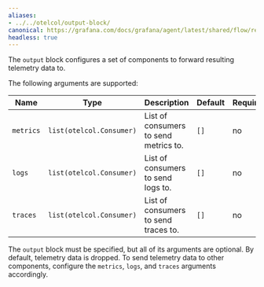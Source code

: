 ```yaml
---
aliases:
- ../../otelcol/output-block/
canonical: https://grafana.com/docs/grafana/agent/latest/shared/flow/reference/components/output-block/
headless: true
---
```


The `output` block configures a set of components to forward resulting
telemetry data to.

The following arguments are supported:

Name | Type | Description | Default | Required
---- | ---- | ----------- | ------- | --------
`metrics` | `list(otelcol.Consumer)` | List of consumers to send metrics to. | `[]` | no
`logs` | `list(otelcol.Consumer)` | List of consumers to send logs to. | `[]` | no
`traces` | `list(otelcol.Consumer)` | List of consumers to send traces to. | `[]` | no

The `output` block must be specified, but all of its arguments are optional. By
default, telemetry data is dropped. To send telemetry data to other components,
configure the `metrics`, `logs`, and `traces` arguments accordingly.
